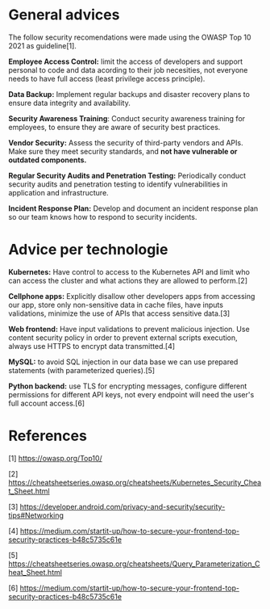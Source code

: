
# General advices

The follow security recomendations were made using the OWASP Top 10 2021 as guideline[1].

**Employee Access Control:** limit the access of developers and support personal to code and data acording to their job necesities, not everyone needs to have full access (least privilege access principle).

**Data Backup:** Implement regular backups and disaster recovery plans to ensure data integrity and availability.

**Security Awareness Training**: Conduct security awareness training for employees, to ensure they are aware of security best practices.

**Vendor Security:** Assess the security of third-party vendors and APIs. Make sure they meet security standards, and **not have vulnerable or outdated components.**

**Regular Security Audits and Penetration Testing:** Periodically conduct security audits and penetration testing to identify vulnerabilities in application and infrastructure.

**Incident Response Plan:** Develop and document an incident response plan so our team knows how to respond to security incidents.

# Advice per technologie

**Kubernetes:** Have control to access to the Kubernetes API and limit who can access the cluster and what actions they are allowed to perform.[2]

**Cellphone apps:** Explicitly disallow other developers apps from accessing our app, store only non-sensitive data in cache files, have inputs validations, minimize the use of APIs that access sensitive data.[3]

**Web frontend:** Have input validations to prevent malicious injection. Use content security policy in order to prevent external scripts execution, always use HTTPS to encrypt data transmitted.[4]

**MySQL:** to avoid SQL injection in our data base we can use prepared statements (with parameterized queries).[5]

**Python backend:**  use TLS for  encrypting messages, configure different permissions for different API keys, not every endpoint will need the user's full account access.[6]




# References
[1] https://owasp.org/Top10/

[2] https://cheatsheetseries.owasp.org/cheatsheets/Kubernetes_Security_Cheat_Sheet.html 

[3] https://developer.android.com/privacy-and-security/security-tips#Networking

[4] https://medium.com/startit-up/how-to-secure-your-frontend-top-security-practices-b48c5735c61e 

[5] https://cheatsheetseries.owasp.org/cheatsheets/Query_Parameterization_Cheat_Sheet.html

[6]
https://medium.com/startit-up/how-to-secure-your-frontend-top-security-practices-b48c5735c61e 